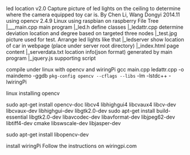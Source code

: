 led location v2.0
Capture picture of led lights on the ceiling to determine where the camera equipped toy car is.
By Chen Li, Wang Dongyi
2014.11
using opencv 2.4.9
Linux using raspbian on raspberry
File Tree
|___main.cpp		main program
 |_led.h			define classes
 |_ledattr.cpp	determine deviation location and degree based on targeted three nodes
 |_test.jpg		picture used for test. Arrange led lights like that
 |_ledserver		show location of car in webpage (place under server root directory)
	 |_index.html	page content
	 |_serverdata.txt location info(json format) generated by main program
	 |_jquery.js	supporting script

compile under linux with opencv and wiringPi
gcc main.cpp ledattr.cpp -o maindemo -ggdb `pkg-config opencv --cflags --libs` -lm  -lstdc++ -lwiringPi





linux installing opencv

sudo apt-get install opencv-doc libcv4 libhighgui4 libcvaux4 libcv-dev libcvaux-dev libhighgui-dev libgtk2.0-dev
sudo apt-get install build-essential libgtk2.0-dev libavcodec-dev libavformat-dev libjpeg62-dev libtiff4-dev cmake libswscale-dev libjasper-dev

sudo apt-get install libopencv-dev

install wiringPi
Follow the instructions on wiringpi.com